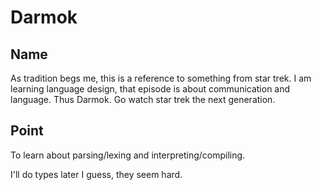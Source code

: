 # Darmok

## Name

As tradition begs me, this is a reference to something from star trek.  I am learning language design, that episode is about communication and language.  Thus Darmok.  Go watch star trek the next generation.

## Point

To learn about parsing/lexing and interpreting/compiling.

I'll do types later I guess, they seem hard.

